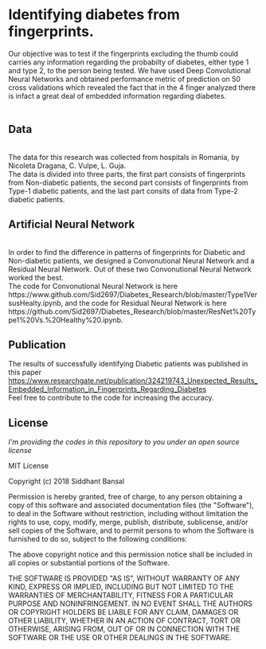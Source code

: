 # Identifying diabetes from fingerprints.

Our objective was to test if the fingerprints excluding the thumb could carries any information regarding the probabilty of diabetes, either type 1 and type 2, to the person being tested. We have used Deep Convolutional Neural Networks and obtained performance metric of prediction on 50 cross validations which revealed the fact that in the 4 finger analyzed there is infact a great deal of embedded information regarding diabetes.<br>
<br>

## Data<br>
<br>
The data for this research was collected from hospitals in Romania, by  Nicoleta Dragana, C. Vulpe, L. Guja.<br>
The data is divided into three parts, the first part consists of fingerprints from Non-diabetic patients, the second part consists of fingerprints from Type-1 diabetic patients, and the last part consits of data from Type-2 diabetic patients.

## Artificial Neural Network <br>
<br>
In order to find the difference in patterns of fingerprints for Diabetic and Non-diabetic patients, we designed a Convonutional Neural Network and a Residual Neural Network. Out of these two Convonutional Neural Network worked the best.<br>
The code for Convonutional Neural Network is here https://www.github.com/Sid2697/Diabetes_Research/blob/master/Type1VersusHealty.ipynb, and the code for Residual Neural Network is here https://github.com/Sid2697/Diabetes_Research/blob/master/ResNet%20Type1%20Vs.%20Healthy%20.ipynb.

## Publication
The results of successfully identifying Diabetic patients was published in this paper https://www.researchgate.net/publication/324219743_Unexpected_Results_Embedded_Information_in_Fingerprints_Regarding_Diabetes
<br>
Feel free to contribute to the code for increasing the accuracy.

## License

*I'm providing the codes in this repository to you under an open source license*

MIT License

Copyright (c) 2018 Siddhant Bansal

Permission is hereby granted, free of charge, to any person obtaining a copy
of this software and associated documentation files (the "Software"), to deal
in the Software without restriction, including without limitation the rights
to use, copy, modify, merge, publish, distribute, sublicense, and/or sell
copies of the Software, and to permit persons to whom the Software is
furnished to do so, subject to the following conditions:

The above copyright notice and this permission notice shall be included in all
copies or substantial portions of the Software.

THE SOFTWARE IS PROVIDED "AS IS", WITHOUT WARRANTY OF ANY KIND, EXPRESS OR
IMPLIED, INCLUDING BUT NOT LIMITED TO THE WARRANTIES OF MERCHANTABILITY,
FITNESS FOR A PARTICULAR PURPOSE AND NONINFRINGEMENT. IN NO EVENT SHALL THE
AUTHORS OR COPYRIGHT HOLDERS BE LIABLE FOR ANY CLAIM, DAMAGES OR OTHER
LIABILITY, WHETHER IN AN ACTION OF CONTRACT, TORT OR OTHERWISE, ARISING FROM,
OUT OF OR IN CONNECTION WITH THE SOFTWARE OR THE USE OR OTHER DEALINGS IN THE
SOFTWARE.

